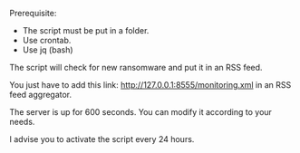 Prerequisite:
- The script must be put in a folder.
- Use crontab.
- Use jq (bash)
  
The script will check for new ransomware and put it in an RSS feed.

You just have to add this link: http://127.0.0.1:8555/monitoring.xml in an RSS feed aggregator.

The server is up for 600 seconds. You can modify it according to your needs.

I advise you to activate the script every 24 hours.
